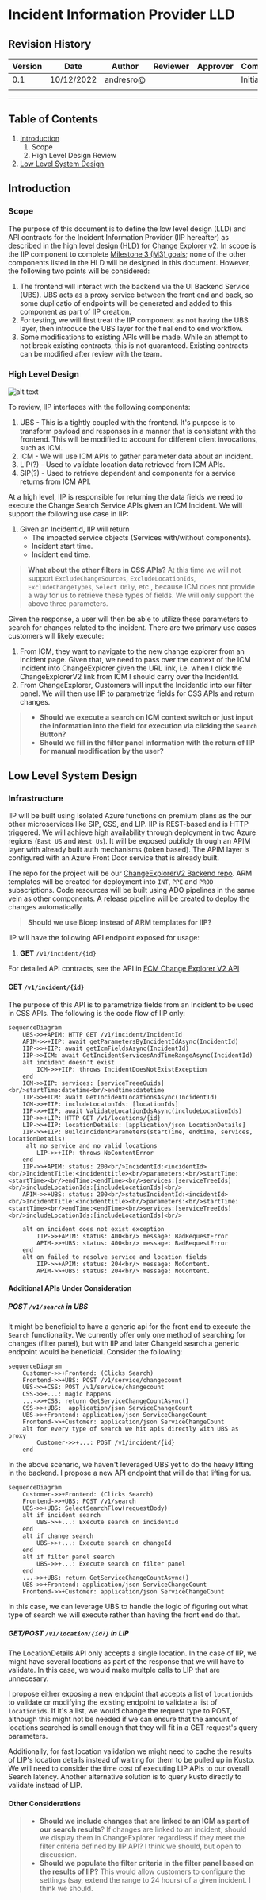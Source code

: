 # Incident Information Provider LLD

## Revision History

|Version|Date|Author|Reviewer|Approver|Comments|
|---|---|---|---|---|---|
|0.1|10/12/2022|andresro@|   |   |Initial Draft|
|   |   |   |   |   |   |

***


## Table of Contents

1. [Introduction](#introduction)
    1. Scope
    2. High Level Design Review
2. [Low Level System Design](#system)

## Introduction <a name="introduction"></a>

### Scope

The purpose of this document is to define the low level design (LLD) and API contracts for the Incident Information Provider (IIP hereafter) as described in the high level design (HLD) for [Change Explorer v2](https://microsoft-my.sharepoint.com/:w:/p/abhinavmisra/EXSIlJsYC3pKsG7WciHkcAYBsQSJLZBN4mk_Ee0iG5-NmQ?e=j3VKof). In scope is the IIP component to complete [Milestone 3 (M3) goals](https://microsoft-my.sharepoint.com/:x:/p/naveend/Efr7cba_a5ZGuCL4J_zbBIYBexuxUIsK_gaIV8BqpXa0Rw?e=6sfCyt); none of the other components listed in the HLD will be designed in this document. However, the following two points will be considered:

1. The frontend will interact with the backend via the UI Backend Service (UBS). UBS acts as a proxy service between the front end and back, so some duplicatio of endpoints will be generated and added to this component as part of IIP creation.
2. For testing, we will first treat the IIP component as not having the UBS layer, then introduce the UBS layer for the final end to end workflow.
3. Some modifications to existing APIs will be made. While an attempt to not break existing contracts, this is not guaranteed. Existing contracts can be modified after review with the team.

### High Level Design

![alt text](../ChangeSearchService/media/hld_diagram.jpg)

To review, IIP interfaces with the following components:

1. UBS - This is a tightly coupled with the frontend. It's purpose is to transform payload and responses in a manner that is consistent with the frontend. This will be modified to account for different client invocations, such as ICM.
2. ICM - We will use ICM APIs to gather parameter data about an incident.
3. LIP(?) - Used to validate location data retrieved from ICM APIs.
4. SIP(?) - Used to retrieve dependent and components for a service returns from ICM API.

At a high level, IIP is responsible for returning the data fields we need to execute the Change Search Service APIs given an ICM Incident. We will support the following use case in IIP:

1. Given an IncidentId, IIP will return
    - The impacted service objects (Services with/without components).
    - Incident start time.
    - Incident end time.

> **What about the other filters in CSS APIs?** At this time we will not support `ExcludeChangeSources`, `ExcludeLocationIds`, `ExcludeChangeTypes`, `Select Only`, etc., because ICM does not provide a way for us to retrieve these types of fields. We will only support the above three parameters.

Given the response, a user will then be able to utilize these parameters to search for changes related to the incident. There are two primary use cases customers will likely execute:

1. From ICM, they want to navigate to the new change explorer from an incident page. Given that, we need to pass over the context of the ICM incident into ChangeExplorer given the URL link, i.e. when I click the ChangeExplorerV2 link from ICM I should carry over the IncidentId.
2. From ChangeExplorer, Customers will input the IncidentId into our filter panel. We will then use IIP to parametrize fields for CSS APIs and return changes.

> - **Should we execute a search on ICM context switch or just input the information into the field for execution via clicking the `Search` Button?**
> - **Should we fill in the filter panel information with the return of IIP for manual modification by the user?**

## Low Level System Design <a name="system"></a>

### Infrastructure

IIP will be built using Isolated Azure functions on premium plans as the our other microservices like SIP, CSS, and LIP. IIP is REST-based and is HTTP triggered. We will achieve high availability through deployment in two Azure regions (`East US` and `West Us`). It will be exposed publicly through an APIM layer with already built auth mechanisms (token based). The APIM layer is configured with an Azure Front Door service that is already built. 

The repo for the project will be our [ChangeExplorerV2 Backend repo](https://msazure.visualstudio.com/One/_git/FCM-ChangeExplorer-Backend). ARM templates will be created for deployment into `INT`, `PPE` and `PROD` subscriptions. Code resources will be built using ADO pipelines in the same vein as other components. A release pipeline will be created to deploy the changes automatically. 

> **Should we use Bicep instead of ARM templates for IIP?**


IIP will have the following API endpoint exposed for usage:

1. **GET** `/v1/incident/{id}`

For detailed API contracts, see the API in [FCM Change Explorer V2 API](https://eng.ms/docs/cloud-ai-platform/azure-core/one-fleet-platform/one-fleet-platform-timmall/federated-change-management/fcm-openapi-docs)


#### **GET** `/v1/incident/{id}`

The purpose of this API is to parametrize fields from an Incident to be used in CSS APIs. The following is the code flow of IIP only: 

```mermaid
sequenceDiagram
    UBS->>+APIM: HTTP GET /v1/incident/IncidentId
    APIM->>+IIP: await getParametersByIncidentIdAsync(IncidentId)
    IIP->>+IIP: await getIcmFieldsAsync(IncidentId)
    IIP->>ICM: await GetIncidentServicesAndTimeRangeAsync(IncidentId)
    alt incident doesn't exist
        ICM->>+IIP: throws IncidentDoesNotExistException
    end
    ICM->>IIP: services: [serviceTreeeGuids]<br/>startTime:datetime<br/>endtime:datetime
    IIP->>+ICM: await GetIncidentLocationsAsync(IncidentId)
    ICM->>+IIP: includeLocatonIds: [locationIds]
    IIP->>+IIP: await ValidateLocationIdsAsync(includeLocationIds)
    IIP->>+LIP: HTTP GET /v1/locations/{id}
    LIP->>+IIP: locationDetails: [application/json LocationDetails]
    IIP->>+IIP: BuildIncidentParameters(startTime, endtime, services, locationDetails)
     alt no service and no valid locations
        LIP->>+IIP: throws NoContentError
    end
    IIP->>+APIM: status: 200<br/>IncidentId:<incidentId><br/>IncidentTitle:<incidenttitle><br/>parameters:<br/>startTime:<startTime><br/>endTime:<endTime><br/>services:[serviceTreeIds]<br/>includeLocationIds:[includeLocationIds]<br/>
    APIM->>+UBS: status: 200<br/>statusIncidentId:<incidentId><br/>IncidentTitle:<incidenttitle><br/>parameters:<br/>startTime:<startTime><br/>endTime:<endTime><br/>services:[serviceTreeIds]<br/>includeLocationIds:[includeLocationIds]<br/>

    alt on incident does not exist exception
        IIP->>+APIM: status: 400<br/> message: BadRequestError
        APIM->>+UBS: status: 400<br/> message: BadRequestError
    end
    alt on failed to resolve service and location fields
        IIP->>+APIM: status: 204<br/> message: NoContent.
        APIM->>+UBS: status: 204<br/> message: NoContent.           
```

#### **Additional APIs Under Consideration**

##### **POST** `/v1/search` in UBS

It might be beneficial to have a generic api for the front end to execute the `Search` functionality. We currently offer only one method of searching for changes (filter panel), but with IIP and later ChangeId search a generic endpoint would be beneficial. Consider the following:

```mermaid
sequenceDiagram
    Customer->>+Frontend: (Clicks Search)
    Frontend->>+UBS: POST /v1/service/changecount
    UBS->>+CSS: POST /v1/service/changecount
    CSS->>+...: magic happens
    ...->>+CSS: return GetServiceChangeCountAsync()
    CSS->>+UBS:  application/json ServiceChangeCount
    UBS->>+Frontend: application/json ServiceChangeCount
    Frontend->>+Customer: application/json ServiceChangeCount
    alt for every type of search we hit apis directly with UBS as proxy
        Customer->>+...: POST /v1/incident/{id}
    end
```

In the above scenario, we haven't leveraged UBS yet to do the heavy lifting in the backend. I propose a new API endpoint that will do that lifting for us.

```mermaid
sequenceDiagram
    Customer->>+Frontend: (Clicks Search)
    Frontend->>+UBS: POST /v1/search
    UBS->>+UBS: SelectSearchFlow(requestBody)
    alt if incident search
        UBS->>+...: Execute search on incidentId
    end
    alt if change search
        UBS->>+...: Execute search on changeId
    end
    alt if filter panel search
        UBS->>+...: Execute search on filter panel
    end
    ...->>+UBS: return GetServiceChangeCountAsync()
    UBS->>+Frontend: application/json ServiceChangeCount
    Frontend->>+Customer: application/json ServiceChangeCount
```

In this case, we can leverage UBS to handle the logic of figuring out what type of search we will execute rather than having the front end do that. 


##### **GET/POST** `/v1/location/{id?}` in LIP

The LocationDetails API only accepts a single location. In the case of IIP, we might have several locations as part of the response that we will have to validate. In this case, we would make multple calls to LIP that are unnecesary. 

I propose either exposing a new endpoint that accepts a list of `locationids` to validate or modifying the existing endpoint to validate a list of `locationids`. If it's a list, we would change the request type to POST, although this might not be needed if we can ensure that the amount of locations searched is small enough that they will fit in a GET request's query parameters.

Additionally, for fast location validation we might need to cache the results of LIP's location details instead of waiting for them to be pulled up in Kusto. We will need to consider the time cost of executing LIP APIs to our overall Search latency. Another alternative solution is to query kusto directly to validate instead of LIP.

#### **Other Considerations**

>- **Should we include changes that are linked to an ICM as part of our search results**? If changes are linked to an incident, should we display them in ChangeExplorer regardless if they meet the filter criteria defined by IIP API? I think we should, but open to discussion.
>- **Should we populate the filter criteria in the filter panel based on the results of IIP?** This would allow customers to configure the settings (say, extend the range to 24 hours) of a given incident. I think we should.


